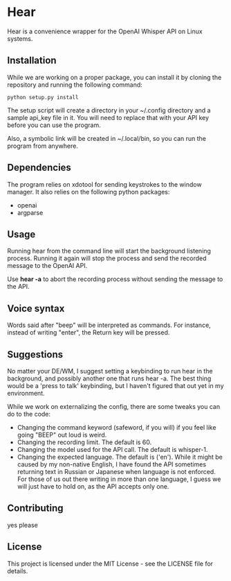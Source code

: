 # Hear

Hear is a convenience wrapper for the OpenAI Whisper API on Linux systems.

## Installation

While we are working on a proper package, you can install it by cloning the repository and running the following command:

    python setup.py install

The setup script will create a directory in your ~/.config directory and a sample api_key file in it. You will need to replace that with your API key before you can use the program.

Also, a symbolic link will be created in ~/.local/bin, so you can run the program from anywhere.

## Dependencies

The program relies on xdotool for sending keystrokes to the window manager. It also relies on the following python packages:

* openai
* argparse

## Usage

Running hear from the command line will start the background listening process. Running it again will stop the process and send the recorded message to the OpenAI API.

Use __hear -a__ to abort the recording process without sending the message to the API.

## Voice syntax

Words said after "beep" will be interpreted as commands. For instance, instead of writing "enter", the Return key will be pressed.

## Suggestions

No matter your DE/WM, I suggest setting a keybinding to run hear in the background, and possibly another one that runs hear -a. The best thing would be a 'press to talk' keybinding, but I haven't figured that out yet in my environment.

While we work on externalizing the config, there are some tweaks you can do to the code:

- Changing the command keyword (safeword, if you will) if you feel like going "BEEP" out loud is weird.
- Changing the recording limit. The default is 60.
- Changing the model used for the API call. The default is whisper-1.
- Changing the expected language. The default is ('en'). While it might be caused by my non-native English, I have found the API sometimes returning text in Russian or Japanese when language is not enforced. For those of us out there writing in more than one language, I guess we will just have to hold on, as the API accepts only one.

## Contributing

yes please

## License

This project is licensed under the MIT License - see the LICENSE file for details.